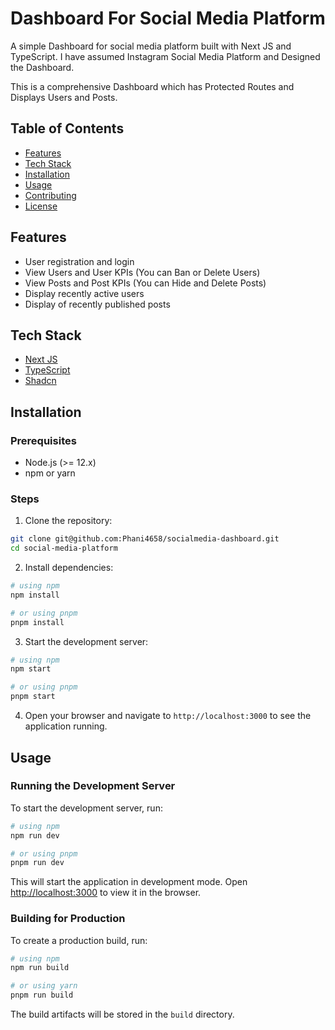 # Dashboard For Social Media Platform

A simple Dashboard for social media platform built with Next JS and TypeScript. I have assumed Instagram Social Media Platform and Designed the Dashboard.

This is a comprehensive Dashboard which has Protected Routes and Displays Users and Posts.

## Table of Contents

- [Features](#features)
- [Tech Stack](#tech-stack)
- [Installation](#installation)
- [Usage](#usage)
- [Contributing](#contributing)
- [License](#license)

## Features

- User registration and login
- View Users and User KPIs (You can Ban or Delete Users)
- View Posts and Post KPIs (You can Hide and Delete Posts)
- Display recently active users
- Display of recently published posts

## Tech Stack

  - [Next JS](https://nextjs.org/)
  - [TypeScript](https://www.typescriptlang.org/)
  - [Shadcn](https://ui.shadcn.com/)
  


## Installation

### Prerequisites

- Node.js (>= 12.x)
- npm or yarn

### Steps

1. Clone the repository:

```bash
git clone git@github.com:Phani4658/socialmedia-dashboard.git
cd social-media-platform
```

2. Install dependencies:

```bash
# using npm
npm install

# or using pnpm
pnpm install
```

3. Start the development server:

```bash
# using npm
npm start

# or using pnpm
pnpm start
```

4. Open your browser and navigate to `http://localhost:3000` to see the application running.

## Usage

### Running the Development Server

To start the development server, run:

```bash
# using npm
npm run dev

# or using pnpm
pnpm run dev
```

This will start the application in development mode. Open [http://localhost:3000](http://localhost:3000) to view it in the browser.

### Building for Production

To create a production build, run:

```bash
# using npm
npm run build

# or using yarn
pnpm run build
```

The build artifacts will be stored in the `build` directory.

